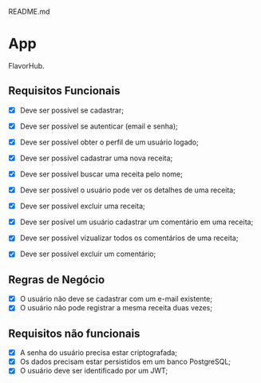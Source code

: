 README.md

# App

FlavorHub.

## Requisitos Funcionais

- [x] Deve ser possível se cadastrar;
- [x] Deve ser possível se autenticar (email e senha);
- [x] Deve ser possível obter o perfil de um usuário logado;

- [x] Deve ser possível cadastrar uma nova receita;
- [x] Deve ser possível buscar uma receita pelo nome;
- [x] Deve ser possível o usuário pode ver os detalhes de uma receita;
- [x] Deve ser possível excluir uma receita;

- [x] Deve ser posível um usuário cadastrar um comentário em uma receita;
- [x] Deve ser possível vizualizar todos os comentários de uma receita;
- [x] Deve ser possível excluir um comentário;

## Regras de Negócio

- [x] O usuário não deve se cadastrar com um e-mail existente;
- [x] O usuário não pode registrar a mesma receita duas vezes;
 
## Requisitos não funcionais

- [x] A senha do usuário precisa estar criptografada;
- [x] Os dados precisam estar persistidos em um banco PostgreSQL;
- [x] O usuário deve ser identificado por um JWT;